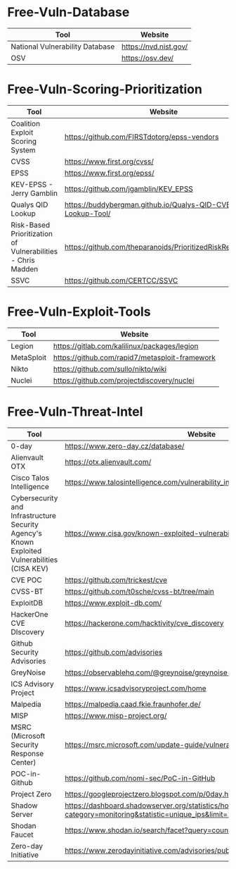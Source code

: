 # Free-Vuln-Database
| Tool | Website |
| ----------- | ----------- |
| National Vulnerability Database | https://nvd.nist.gov/ |
| OSV | https://osv.dev/ |

# Free-Vuln-Scoring-Prioritization
| Tool | Website |
| ----------- | ----------- |
| Coalition Exploit Scoring System | https://github.com/FIRSTdotorg/epss-vendors |
| CVSS | https://www.first.org/cvss/ |
| EPSS | https://www.first.org/epss/ |
| KEV-EPSS - Jerry Gamblin | https://github.com/jgamblin/KEV_EPSS |
| Qualys QID Lookup | https://buddybergman.github.io/Qualys-QID-CVE-EPSS-Lookup-Tool/ |
| Risk-Based Prioritization of Vulnerabilities - Chris Madden | https://github.com/theparanoids/PrioritizedRiskRemediation |
| SSVC | https://github.com/CERTCC/SSVC |


# Free-Vuln-Exploit-Tools
| Tool | Website |
| ----------- | ----------- |
| Legion | https://gitlab.com/kalilinux/packages/legion |
| MetaSploit | https://github.com/rapid7/metasploit-framework |
| Nikto | https://github.com/sullo/nikto/wiki |
| Nuclei | https://github.com/projectdiscovery/nuclei |


# Free-Vuln-Threat-Intel
| Tool | Website |
| ----------- | ----------- |
| 0-day | https://www.zero-day.cz/database/ |
| Alienvault OTX | https://otx.alienvault.com/ |
| Cisco Talos Intelligence | https://www.talosintelligence.com/vulnerability_info |
| Cybersecurity and Infrastructure Security Agency's Known Exploited Vulnerabilities (CISA KEV) | https://www.cisa.gov/known-exploited-vulnerabilities-catalog |
| CVE POC | https://github.com/trickest/cve |
| CVSS-BT | https://github.com/t0sche/cvss-bt/tree/main |
| ExploitDB | https://www.exploit-db.com/ |
| HackerOne CVE DIscovery | https://hackerone.com/hacktivity/cve_discovery |
| Github Security Advisories | https://github.com/advisories |
| GreyNoise | https://observablehq.com/@greynoise/greynoise-tags |
| ICS Advisory Project | https://www.icsadvisoryproject.com/home |
| Malpedia | https://malpedia.caad.fkie.fraunhofer.de/ |
| MISP | https://www.misp-project.org/ |
| MSRC (Microsoft Security Response Center) | https://msrc.microsoft.com/update-guide/vulnerability |
| POC-in-Github | https://github.com/nomi-sec/PoC-in-GitHub |
| Project Zero | https://googleprojectzero.blogspot.com/p/0day.html |
| Shadow Server | https://dashboard.shadowserver.org/statistics/honeypot/monitoring/vulnerability/?category=monitoring&statistic=unique_ips&limit=100 |
| Shodan Faucet | https://www.shodan.io/search/facet?query=country%3AUS&facet=vuln | 
| Zero-day Initiative | https://www.zerodayinitiative.com/advisories/published/|

